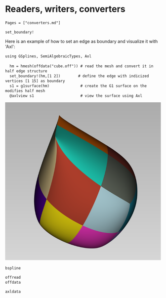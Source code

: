 # Readers, writers, converters
```@index
Pages = ["converters.md"]
```

```@docs
set_boundary!
```
Here is an example of how to set an edge as boundary and visualize it with 'Axl':
```
using GSplines, SemiAlgebraicTypes, Axl
  
  hm = hmesh(offdata("cube.off")) # read the mesh and convert it in half edge structure
  set_boundary!(hm,[1 2])        # define the edge with indicized vertices [1 15] as boundary
  s1 = g1surface(hm)              # create the G1 surface on the modifies half mesh
  @axlview s1                     # view the surface using Axl
```

![scube](cube_sharp_edge.png)

```@docs 
bspline
```

```@docs 
offread
offdata
```


```@docs 
axldata
```
